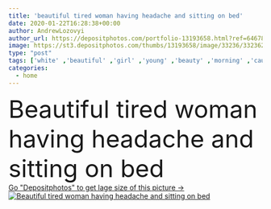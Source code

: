 ```yaml
---
title: 'beautiful tired woman having headache and sitting on bed'
date: 2020-01-22T16:28:38+00:00
author: AndrewLozovyi
author_url: https://depositphotos.com/portfolio-13193658.html?ref=64678756
image: https://st3.depositphotos.com/thumbs/13193658/image/33236/332362048/api_thumb_450.jpg?forcejpeg=true
type: "post"
tags: ['white' ,'beautiful' ,'girl' ,'young' ,'beauty' ,'morning' ,'caucasian' ,'light' ,'illness' ,'european' ,'bed' ,'cold' ,'emotion' ,'tired' ,'home' ,'woman' ,'emotional' ,'disease' ,'indoors' ,'inside' ,'blonde' ,'attractive' ,'pain' ,'bedroom' ,'sad' ,'upset' ,'sick' ,'headache' ,'exhausted' ,'sickness' ,'painful' ,'diseased' ,'one person' ,'bad mood' ,'cropped view' ]
categories: 
  - home
---
```

<div aling="center">
            <font size="60"> Beautiful tired woman having headache and sitting on bed</font>   
</div>
<div>
    <a href='https://st3.depositphotos.com/thumbs/13193658/image/33236/332362048/api_thumb_450.jpg?forcejpeg=true?ref=64678756' target=_blank > Go "Depositphotos" to get lage size of this picture ->
        <img href='https://st3.depositphotos.com/thumbs/13193658/image/33236/332362048/api_thumb_450.jpg?forcejpeg=true?ref=64678756' src='https://st3.depositphotos.com/13193658/33236/i/950/depositphotos_332362048-stock-photo-beautiful-tired-woman-having-headache.jpg?forcejpeg=true' alt='Beautiful tired woman having headache and sitting on bed' >
    </a>
</div>
